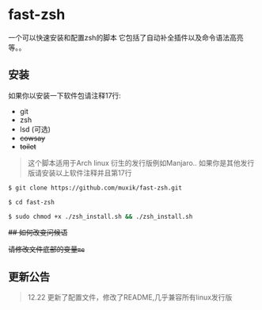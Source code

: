 # fast-zsh

一个可以快速安装和配置zsh的脚本 它包括了自动补全插件以及命令语法高亮等。。

## 安装

如果你以安装一下软件包请注释17行:

- git
- zsh
- lsd (可选)
- ~~cowsay~~
- ~~toilet~~

> 这个脚本适用于Arch linux 衍生的发行版例如Manjaro.. 如果你是其他发行版请安装以上软件注释并且第17行

```sh
$ git clone https://github.com/muxik/fast-zsh.git
```

```sh
$ cd fast-zsh
```

```sh
$ sudo chmod +x ./zsh_install.sh && ./zsh_install.sh
```

~~## 如何改变问候语~~

~~请修改文件底部的变量`me`~~

## 更新公告



> 12.22 更新了配置文件，修改了README,几乎兼容所有linux发行版

